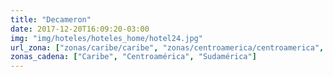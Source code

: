 ```yaml
---
title: "Decameron"
date: 2017-12-20T16:09:20-03:00
img: "img/hoteles/hoteles_home/hotel24.jpg"
url_zona: ["zonas/caribe/caribe", "zonas/centroamerica/centroamerica", "zonas/sudamerica/sudamerica"]
zonas_cadena: ["Caribe", "Centroamérica", "Sudamérica"]
---
```

